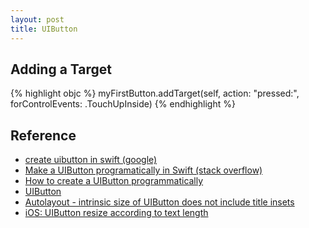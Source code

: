 ```yaml
---
layout: post
title: UIButton
---
```


## Adding a Target

{% highlight objc %}
myFirstButton.addTarget(self, action: "pressed:", forControlEvents: .TouchUpInside)
{% endhighlight %}

## Reference

- [create uibutton in swift (google)](https://www.google.com/search?q=create+uibutton+in+swift&ie=utf-8&oe=utf-8)
- [Make a UIButton programatically in Swift (stack overflow)](http://stackoverflow.com/questions/24102191/make-a-uibutton-programatically-in-swift)
- [How to create a UIButton programmatically](http://stackoverflow.com/questions/29455107/how-to-create-a-uibutton-programmatically)
- [UIButton](https://developer.apple.com/library/ios/documentation/UIKit/Reference/UIButton_Class/)
- [Autolayout - intrinsic size of UIButton does not include title insets](http://stackoverflow.com/questions/17800288/autolayout-intrinsic-size-of-uibutton-does-not-include-title-insets)
- [iOS: UIButton resize according to text length](http://stackoverflow.com/questions/4135032/ios-uibutton-resize-according-to-text-length)